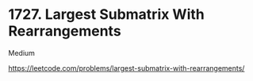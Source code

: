 # 1727. Largest Submatrix With Rearrangements

Medium

https://leetcode.com/problems/largest-submatrix-with-rearrangements/